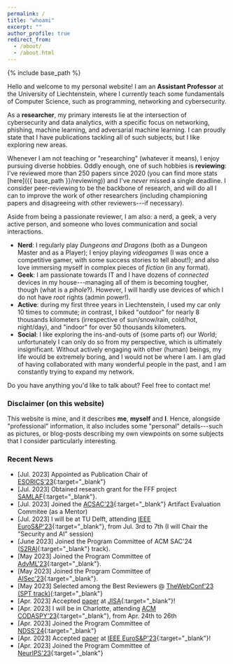 ```yaml
---
permalink: /
title: "whoami"
excerpt: ""
author_profile: true
redirect_from: 
  - /about/
  - /about.html
---
```


{% include base_path %}

Hello and welcome to my personal website! I am an **Assistant Professor** at the University of Liechtenstein, where I currently teach some fundamentals of Computer Science, such as programming, networking and cybersecurity. 

As a **researcher**, my primary interests lie at the intersection of cybersecurity and data analytics, with a specific focus on networking, phishing, machine learning, and adversarial machine learning. I can proudly state that I have publications tackling all of such subjects, but I like exploring new areas. 

Whenever I am not teaching or "researching" (whatever it means), I enjoy pursuing diverse hobbies. Oddly enough, one of such hobbies is **reviewing**: I've reviewed more than 250 papers since 2020 (you can find more stats [here]({{ base_path }}/reviewing)) and I've _never_ missed a single deadline. I consider peer-reviewing to be the backbone of research, and will do all I can to improve the work of other researchers (including championing papers and disagreeing with other reviewers---if necessary). 

Aside from being a passionate reviewer, I am also: a nerd, a geek, a very active person, and someone who loves communication and social interactions.
* **Nerd**: I regularly play _Dungeons and Dragons_ (both as a Dungeon Master and as a Player); I enjoy playing _videogames_ (I was once a competitive gamer, with some success stories to tell about!); and also love immersing myself in complex pieces of *fiction* (in any format).
* **Geek**: I am passionate towards IT and I have dozens of _connected_ devices in my house---managing all of them is becoming tougher, though (what is a _pihole_?). However, I will hardly use devices of which I do not have _root_ rights (admin power!). 
* **Active**: during my first three years in Liechtenstein, I used my car only 10 times to commute; in contrast, I biked "outdoor" for nearly 8 thousands kilometers (irrespective of sun/snow/rain, cold/hot, night/day), and "indoor" for over 50 thousands kilometers. 
* **Social**: I like exploring the ins-and-outs of (some parts of) our World; unfortunately I can only do so from my perspective, which is ultimately insignificant. Without actively engaging with other (human) beings, my life would be extremely boring, and I would not be where I am. I am glad of having collaborated with many wonderful people in the past, and I am constantly trying to expand my network.  

Do you have anything you'd like to talk about? Feel free to contact me!

### Disclaimer (on this website)

This website is mine, and it describes **me**, **myself** and **I**. Hence, alongside "professional" information, it also includes some "personal" details---such as pictures, or blog-posts describing my own viewpoints on some subjects that I consider particularly interesting.


### Recent News

* [Jul. 2023] <i class="fa fa-users"></i> Appointed as Publication Chair of [ESORICS'23](https://esorics2023.org/organizers/team/){:target="_blank"}
* [Jul. 2023] <i class="fa fa-search"></i> Obtained research grant for the FFF project [SAMLAF](https://www.uni.li/de/forschung/forschungsaktivitaeten/forschungsprojekte/forschungsprojekte/@@project_detail/1366.67){:target="_blank"}.
* [Jul. 2023] <i class="fa fa-users"></i> Joined the [ACSAC'23](https://www.acsac.org/2023/committees/artifact/){:target="_blank"} Artifact Evaluation Commitee (as a Mentor)
* [Jul. 2023] <i class="fa fa-plane"></i> I will be at TU Delft, attending [IEEE EuroS&P'23](hhttps://eurosp2023.ieee-security.org/index.html){:target="_blank"}, from Jul. 3rd to 7th (I will Chair the "Security and AI" session)
* [June 2023] <i class="fa fa-users"></i> Joined the Program Committee of ACM SAC'24 ([S2RAI](https://sites.google.com/view/s2rai-sac/){:target="_blank"} track).
* [May 2023] <i class="fa fa-users"></i> Joined the Program Committee of [AdvML'23](https://advml-frontier.github.io/){:target="_blank"}.
* [May 2023] <i class="fa fa-users"></i> Joined the Program Committee of [AISec'23](https://aisec.cc/){:target="_blank"}.
* [May 2023] <i class="fa fa-award"></i> Selected among the Best Reviewers @ [TheWebConf'23 (SPT track)](https://dl.acm.org/action/showFmPdf?doi=10.1145%2F3543507){:target="_blank"}
* [Apr. 2023] <i class="fa fa-newspaper"></i> Accepted [paper](publications/jisa23) at [JISA](https://www.sciencedirect.com/journal/journal-of-information-security-and-applications){:target="_blank"}!
* [Apr. 2023] <i class="fa fa-plane"></i> I will be in Charlotte, attending [ACM CODASPY'23](http://www.codaspy.org/2023/){:target="_blank"}, from Apr. 24th to 26th
* [Apr. 2023] <i class="fa fa-users"></i> Joined the Program Committee of [NDSS'24](https://www.ndss-symposium.org/ndss2024/leadership/program-committee/){:target="_blank"} 
* [Apr. 2023] <i class="fa fa-newspaper"></i> Accepted [paper](publications/eurosp23) at [IEEE EuroS&P'23](https://eurosp2023.ieee-security.org/accepted_and_awards.html){:target="_blank"}!
* [Apr. 2023] <i class="fa fa-users"></i> Joined the Program Committee of [NeurIPS'23](https://nips.cc/Conferences/2023/ProgramCommittee){:target="_blank"}